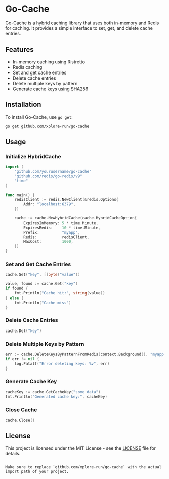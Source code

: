 # Go-Cache

Go-Cache is a hybrid caching library that uses both in-memory and Redis for caching. It provides a simple interface to set, get, and delete cache entries.

## Features

- In-memory caching using Ristretto
- Redis caching
- Set and get cache entries
- Delete cache entries
- Delete multiple keys by pattern
- Generate cache keys using SHA256

## Installation

To install Go-Cache, use `go get`:

```sh
go get github.com/xplore-run/go-cache
```

## Usage

### Initialize HybridCache

```go
import (
    "github.com/yourusername/go-cache"
    "github.com/redis/go-redis/v9"
    "time"
)

func main() {
    redisClient := redis.NewClient(&redis.Options{
        Addr: "localhost:6379",
    })

    cache := cache.NewHybridCache(cache.HybridCacheOption{
        ExpiresInMemory: 5 * time.Minute,
        ExpiresRedis:    10 * time.Minute,
        Prefix:          "myapp",
        Redis:           redisClient,
        MaxCost:         1000,
    })
}
```

### Set and Get Cache Entries

```go
cache.Set("key", []byte("value"))

value, found := cache.Get("key")
if found {
    fmt.Println("Cache hit:", string(value))
} else {
    fmt.Println("Cache miss")
}
```

### Delete Cache Entries

```go
cache.Del("key")
```

### Delete Multiple Keys by Pattern

```go
err := cache.DeleteKeysByPatternFromRedis(context.Background(), "myapp:*")
if err != nil {
    log.Fatalf("Error deleting keys: %v", err)
}
```

### Generate Cache Key

```go
cacheKey := cache.GetCacheKey("some data")
fmt.Println("Generated cache key:", cacheKey)
```

### Close Cache

```go
cache.Close()
```

## License

This project is licensed under the MIT License - see the [LICENSE](LICENSE) file for details.
```

Make sure to replace `github.com/xplore-run/go-cache` with the actual import path of your project.